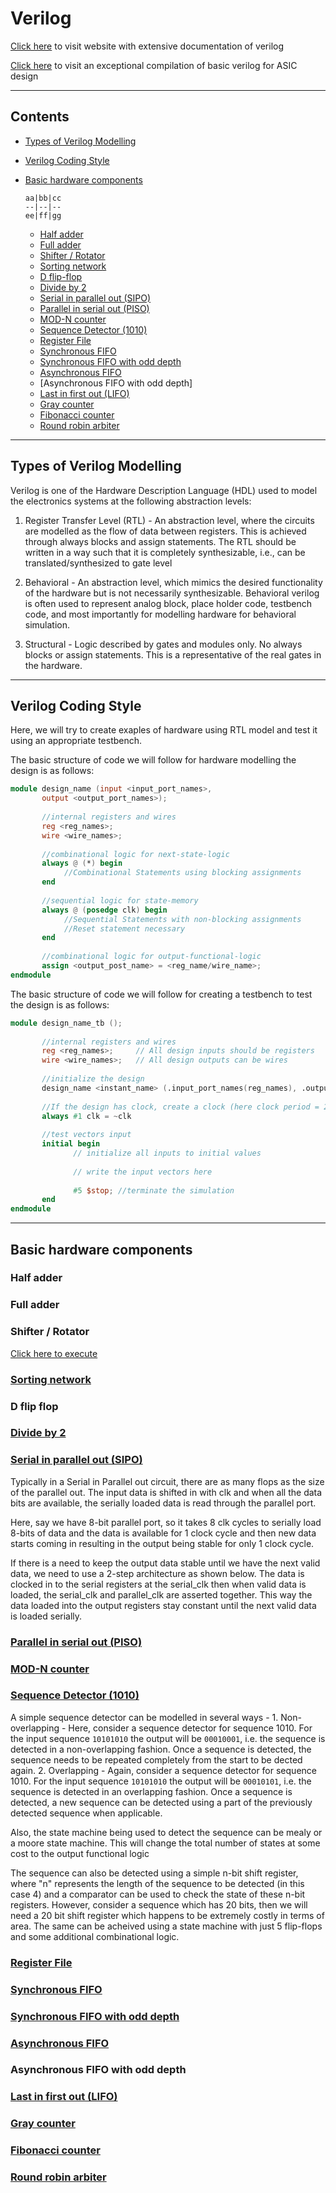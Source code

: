 
# Verilog


[Click here](https://www.chipverify.com/verilog/verilog-tutorial) to visit website with extensive documentation of verilog

[Click here](http://www.eng.auburn.edu/~nelsovp/courses/elec4200/VHDL/Verilog_Overview_4200.pdf) to visit an exceptional compilation of basic verilog for ASIC design

---

## Contents

- [Types of Verilog Modelling](#types-of-verilog-modelling)
- [Verilog Coding Style](#verilog-coding-style)
- [Basic hardware components](#basic-hardware-components)

      aa|bb|cc
      --|--|--
      ee|ff|gg

  - [Half adder](#half-adder)
  - [Full adder](#full-adder)
  - [Shifter / Rotator](#shifter-rotator)
  - [Sorting network](#sorting-network)
  - [D flip-flop](#d-flip-flop)
  - [Divide by 2](#divide-by-2)
  - [Serial in parallel out (SIPO)](#serial-in-parallel-out-sipo)
  - [Parallel in serial out (PISO)](#parallel-in-serial-out-piso)
  - [MOD-N counter](#mod-n-counter)
  - [Sequence Detector (1010)](#sequence-detector-1010)
  - [Register File](#register-file)
  - [Synchronous FIFO](#ynchronous-fifo)
  - [Synchronous FIFO with odd depth](#synchronous-fifo-with-odd-depth)
  - [Asynchronous FIFO](#asynchronous-fifo)
  - [Asynchronous FIFO with odd depth]
  - [Last in first out (LIFO)](#last-in-first-out-lifo)
  - [Gray counter](#gray-counter)
  - [Fibonacci counter](#fibonacci-counter)
  - [Round robin arbiter](#round-robin-arbiter)


---

## Types of Verilog Modelling
Verilog is one of the Hardware Description Language (HDL) used to model the electronics systems at the following abstraction levels:

  1. Register Transfer Level (RTL) - An abstraction level, where the circuits are modelled as the flow of data between registers. This is achieved through always blocks and assign statements. The RTL should be written in a way such that it is completely synthesizable, i.e., can be translated/synthesized to gate level

  2. Behavioral - An abstraction level, which mimics the desired functionality of the hardware but is not necessarily synthesizable. Behavioral verilog is often used to represent analog block, place holder code, testbench code, and most importantly for modelling hardware for behavioral simulation.

  3. Structural - Logic described by gates and modules only. No always blocks or assign statements. This is a representative of the real gates in the hardware. 



---


## Verilog Coding Style

Here, we will try to create exaples of hardware using RTL model and test it using an appropriate testbench. 

The basic structure of code we will follow for hardware modelling the design is as follows:

```verilog
module design_name (input <input_port_names>,
       output <output_port_names>);
       
       //internal registers and wires
       reg <reg_names>;
       wire <wire_names>;
       
       //combinational logic for next-state-logic
       always @ (*) begin
            //Combinational Statements using blocking assignments
       end
       
       //sequential logic for state-memory
       always @ (posedge clk) begin
            //Sequential Statements with non-blocking assignments
            //Reset statement necessary
       end
       
       //combinational logic for output-functional-logic
       assign <output_post_name> = <reg_name/wire_name>;
endmodule
```

The basic structure of code we will follow for creating a testbench to test the design is as follows:

```verilog
module design_name_tb ();
       
       //internal registers and wires
       reg <reg_names>;     // All design inputs should be registers
       wire <wire_names>;   // All design outputs can be wires
       
       //initialize the design
       design_name <instant_name> (.input_port_names(reg_names), .output_port_names(wire_names));
       
       //If the design has clock, create a clock (here clock period = 2ns)
       always #1 clk = ~clk 
       
       //test vectors input
       initial begin
              // initialize all inputs to initial values
              
              // write the input vectors here
              
              #5 $stop; //terminate the simulation
       end
endmodule
```

---


## Basic hardware components

### Half adder
### Full adder
### Shifter / Rotator

   [Click here to execute](https://github.com/sumukhathrey/Verilog/tree/main/Shifter_Rotator)
    
### [Sorting network](https://github.com/sumukhathrey/Verilog/tree/main/Sorting_Network)
### D flip flop
### [Divide by 2](https://github.com/sumukhathrey/Verilog/tree/main/Divide_by_2)
### [Serial in parallel out (SIPO)](https://github.com/sumukhathrey/Verilog/tree/main/SIPO)

  Typically in a Serial in Parallel out circuit, there are as many flops as the size of the parallel out. The input data is shifted in with clk and when all the data bits are available, the serially loaded data is read through the parallel port.
  
  Here, say we have 8-bit parallel port, so it takes 8 clk cycles to serially load 8-bits of data and the data is available for 1 clock cycle and then new data starts coming in resulting in the output being stable for only 1 clock cycle. 
  
  If there is a need to keep the output data stable until we have the next valid data, we need to use a 2-step architecture as shown below. The data is clocked in to the serial registers at the serial_clk then when valid data is loaded, the serial_clk and parallel_clk are asserted together. This way the data loaded into the output registers stay constant until the next valid data is loaded serially.
  
  
### [Parallel in serial out (PISO)](https://github.com/sumukhathrey/Verilog/tree/main/PISO)
### [MOD-N counter](https://github.com/sumukhathrey/Verilog/tree/main/Mod-N_Counter)
### [Sequence Detector (1010)](https://github.com/sumukhathrey/Verilog/tree/main/Sequence_Detector_1010)

  A simple sequence detector can be modelled in several ways -
    1. Non-overlapping - Here, consider a sequence detector for sequence 1010. For the input sequence `10101010` the output will be `00010001`, i.e. the sequence is detected in a non-overlapping fashion. Once a sequence is detected, the sequence needs to be repeated completely from the start to be dected again.
    2. Overlapping - Again, consider a sequence detector for sequence 1010. For the input sequence `10101010` the output will be `00010101`, i.e. the sequence is detected in an overlapping fashion. Once a sequence is detected, a new sequence can be detected using a part of the previously detected sequence when applicable.

   Also, the state machine being used to detect the sequence can be mealy or a moore state machine. This will change the total number of states at some cost to the output functional logic
  
   The sequence can also be detected using a simple n-bit shift register, where "n" represents the length of the sequence to be detected (in this case 4) and a comparator can be used to check the state of these n-bit registers. However, consider a sequence which has 20 bits, then we will need a 20 bit shift register which happens to be extremely costly in terms of area. The same can be acheived using a state machine with just 5 flip-flops and some additional combinational logic.

### [Register File](https://github.com/sumukhathrey/Verilog/tree/main/Register_File)
### [Synchronous FIFO](https://github.com/sumukhathrey/Verilog/tree/main/Synchronous_FIFO)
### [Synchronous FIFO with odd depth](https://github.com/sumukhathrey/Verilog/tree/main/Synchronous_FIFO_odd_depth)
### [Asynchronous FIFO](https://github.com/sumukhathrey/Verilog/tree/main/Asynchronous_FIFO)
### Asynchronous FIFO with odd depth
### [Last in first out (LIFO)](https://github.com/sumukhathrey/Verilog/tree/main/LIFO)
### [Gray counter](https://github.com/sumukhathrey/Verilog/tree/main/Gray_Counter)
### [Fibonacci counter](https://github.com/sumukhathrey/Verilog/tree/main/Fibonacci)
### [Round robin arbiter](https://github.com/sumukhathrey/Verilog/tree/main/Round_Robin_Arbiter)



